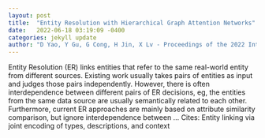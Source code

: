 ```yaml
---
layout: post
title:  "Entity Resolution with Hierarchical Graph Attention Networks"
date:   2022-06-18 03:19:09 -0400
categories: jekyll update
author: "D Yao, Y Gu, G Cong, H Jin, X Lv - Proceedings of the 2022 International Conference …, 2022"
---
```

Entity Resolution (ER) links entities that refer to the same real-world entity from different sources. Existing work usually takes pairs of entities as input and judges those pairs independently. However, there is often interdependence between different pairs of ER decisions, eg, the entities from the same data source are usually semantically related to each other. Furthermore, current ER approaches are mainly based on attribute similarity comparison, but ignore interdependence between …
Cites: ‪Entity linking via joint encoding of types, descriptions, and context‬  